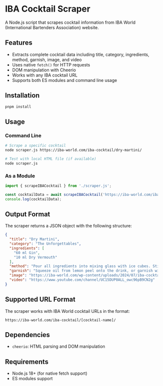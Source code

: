 # IBA Cocktail Scraper

A Node.js script that scrapes cocktail information from IBA World (International Bartenders Association) website.

## Features

- Extracts complete cocktail data including title, category, ingredients, method, garnish, image, and video
- Uses native `fetch()` for HTTP requests
- DOM manipulation with Cheerio
- Works with any IBA cocktail URL
- Supports both ES modules and command line usage

## Installation

```bash
pnpm install
```

## Usage

### Command Line

```bash
# Scrape a specific cocktail
node scraper.js https://iba-world.com/iba-cocktail/dry-martini/

# Test with local HTML file (if available)
node scraper.js
```

### As a Module

```javascript
import { scrapeIBACocktail } from './scraper.js';

const cocktailData = await scrapeIBACocktail('https://iba-world.com/iba-cocktail/dry-martini/');
console.log(cocktailData);
```

## Output Format

The scraper returns a JSON object with the following structure:

```json
{
  "title": "Dry Martini",
  "category": "The Unforgettables",
  "ingredients": [
    "60 ml Gin",
    "10 ml Dry Vermouth"
  ],
  "method": "Pour all ingredients into mixing glass with ice cubes. Stir well. Strain into chilled martini cocktail glass.",
  "garnish": "Squeeze oil from lemon peel onto the drink, or garnish with a green olives if requested.",
  "image": "https://iba-world.com/wp-content/uploads/2024/07/iba-cocktail-the-unforgettables-dry-martini-6694910fb500c.webp",
  "video": "https://www.youtube.com/channel/UC15DUP0ALL_owc96pB9CN2g"
}
```

## Supported URL Format

The scraper works with IBA World cocktail URLs in the format:
```
https://iba-world.com/iba-cocktail/[cocktail-name]/
```

## Dependencies

- `cheerio`: HTML parsing and DOM manipulation

## Requirements

- Node.js 18+ (for native fetch support)
- ES modules support